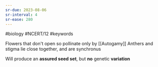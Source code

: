 ```yaml
---
sr-due: 2023-08-06
sr-interval: 4
sr-ease: 280
---
```


#biology #NCERT/12 #keywords  

Flowers that don't open so pollinate only by [[Autogamy]]
Anthers and stigma lie close together, and are synchronus

Will produce an **assured seed set**, but **no** genetic **variation**
